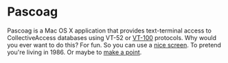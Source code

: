 Pascoag
=======

Pascoag is a Mac OS X application that provides text-terminal access to CollectiveAccess databases using VT-52 or <a href="http://www.vt100.net">VT-100</a> protocols.
Why would you ever want to do this? For fun. So you can use a <a href="http://www.computerhistory.org/collections/accession/102646028">nice screen</a>. To pretend you're living in 1986. Or maybe to <a href="http://lost.deaccession.org">make a point</a>. 